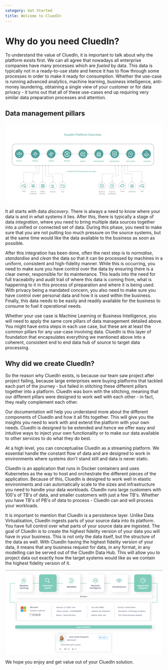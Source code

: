 ```yaml
---
category: Get Started
title: Welcome to CluedIn
---
```


# Why do you need CluedIn?

To understand the value of CluedIn, it is important to talk about why the platform exists first. We can all agree that nowadays all enterprise companies have many processes which are _fueled_ by data. This data is typically not in a ready-to-use state and hence it has to flow through some processes in order to make it ready for consumption. Whether the use-case is running advanced analytics, machine learning, business intelligence, anti-money laundering, obtaining a single view of your customer or for data privacy - it turns out that all of these use-cases end up requiring very similar data preparation processes and attention. 

## Data management pillars

![Diagram](pillars.png)

It all starts with data *discovery*. There is always a need to know where your data is and in what systems it lies. After this, there is typically a stage of data *integration*, where you need to bring multiple data sources together into a unified or connected set of data. During this phase, you need to make sure that you are not putting too much pressure on the source systems, but at the same time would like the data available to the business as soon as possible.

After this integration has been done, often the next step is to *normalise*, *standardise* and *clean* the data so that it can be processed by machines in a uniform, consistent and high-fidelity manner. While this is occurring, you need to make sure you have control over the data by ensuring there is a clear owner, responsible for its maintenance. This leads into the need for full traceabilty and audit trail of where this data is coming from, what is happening to it in this process of preparation and where it is being used. With privacy being a mandated concern, you also need to make sure you have control over personal data and how it is used within the business. Finally, this data needs to be easily and readily available for the business to consume to fuel it operational needs. 

Whether your use case is Machine Learning or Business Intelligence, you will need to apply the same core pillars of data management detailed above. You might have extra steps in each use case, but these are at least the common pillars for any use-case involving data. CluedIn is this layer of foundation that encapsulates everything we mentioned above into a coherent, consistent end to end data hub of source to target data processing. 

## Why did we create CluedIn? 

So the reason why CluedIn exists, is because our team saw project after project failing, because large enterprises were buying platforms that tackled each part of the journey - but failed in stitching these different pillars together into a platform. CluedIn was born with the stitching, meaning that our different pillars were designed to work well with each other - in fact, they really complement each other. 

Our documentation will help you understand more about the different components of CluedIn and how it all fits together. This will give you the insights you need to work with and extend the platform with your own needs. CluedIn is designed to be extended and hence we offer easy and intuitive ways to inject your own functionality or to make our data available to other services to do what they do best. 

At a high level, you can conceptualise CluedIn as a streaming platform. We essential handle the constant flow of data and are designed to work in environments where systems don't stand still and data is never static. 

CluedIn is an application that runs in Docker containers and uses Kubernetes as the way to host and orchestrate the different pieces of the application. Because of this, CluedIn is designed to work well in elastic environments and can automatically scale to the sizes and infrastructure you need to handle your data workloads. CluedIn runs large customers with 100's of TB's of data, and smaller customers with just a few TB's. Whether you have TB's of PB's of data to process - CluedIn can and will process your workloads.

It is important to mention that CluedIn is a persistence layer. Unlike Data Virtualisation, CluedIn ingests parts of your source data into its platform. You have full control over what parts of your source data are ingested. The goal of CluedIn is to create the highest fidelity version of your data you will have in your business. This is not only the data itself, but the structure of the data as well. With CluedIn having the highest fidelity version of your data, it means that any business request for data, in any format, in any modelling can be served out of the CluedIn Data Hub. This will allow you to project data out exactly how the target systems would like as we contain the highest fidelity version of it. 

![Diagram](high-fidelity.png)

We hope you enjoy and get value out of your CluedIn solution. 
